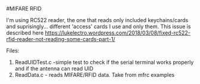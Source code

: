 #MIFARE RFID

I'm using RC522 reader, the one that reads only included keychains/cards and suprisingly... different 'access' cards I use and only them.
This issue is described here https://lukelectro.wordpress.com/2018/03/08/fixed-rc522-rfid-reader-not-reading-some-cards-part-1/

Files:
1. ReadUIDTest.c -simple test to check if the serial terminal works properly and if the antenna can read UID
2. ReadData.c - reads MIFARE/RFID data. Take from mfrc examples
